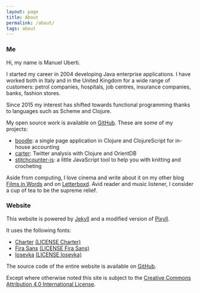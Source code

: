 ```yaml
---
layout: page
title: About
permalink: /about/
tags: about
---
```


### Me

Hi, my name is Manuel Uberti.

I started my career in 2004 developing Java enterprise applications. I have
worked both in Italy and in the United Kingdom for a wide range of customers:
petrol companies, hospitals, job centres, insurance companies, banks, fashion
stores.

Since 2015 my interest has shifted towards functional programming thanks to
languages such as Scheme and Clojure.

My open source work is available on
[GitHub](https://github.com/manuel-uberti). These are some of my projects:

- [boodle](https://github.com/manuel-uberti/boodle): a single page application
  in Clojure and ClojureScript for in-house accounting
- [carter](https://github.com/7bridges-eu/carter): Twitter analysis with Clojure
  and OrientDB
- [stitchcounter-js](https://github.com/manuel-uberti/stitchcounter-js):
  a little JavaScript tool to help you with knitting and crocheting

Aside from computing, I love cinema and write about it on my other blog [Films
in Words](https://filmsinwords.wordpress.com/) and on
[Letterboxd](https://letterboxd.com/muberti/). Avid reader and music listener,
I consider a cup of tea to be the supreme relief.

### Website

This website is powered by [Jekyll](https://jekyllrb.com/) and a modified
version of [Pixyll](http://pixyll.com/).

It uses the following fonts:

- [Charter](http://practicaltypography.com/charter.html)
  [(LICENSE Charter)](https://github.com/manuel-uberti/manuel-uberti.github.io/blob/master/fonts/LICENSE%20Charter.txt)
- [Fira Sans](https://github.com/mozilla/Fira)
  [(LICENSE Fira Sans)](https://github.com/manuel-uberti/manuel-uberti.github.io/blob/master/fonts/LICENSE%20Fira%20Sans.txt)
- [Iosevka](https://be5invis.github.io/Iosevka/)
  [(LICENSE Iosevka)](https://github.com/manuel-uberti/manuel-uberti.github.io/blob/master/fonts/LICENSE%20Iosevka.txt)

The source code of the entire website is available on
[GitHub](https://github.com/manuel-uberti/manuel-uberti.github.io).

Except where otherwise noted this site is subject to the
[Creative Commons Attribution 4.0 International License](http://creativecommons.org/licenses/by/4.0/).
